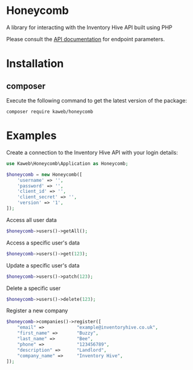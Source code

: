 # Honeycomb
A library for interacting with the Inventory Hive API built using PHP

Please consult the [API documentation](https://www.inventoryhive.co.uk/api/documentation) for endpoint parameters.


# Installation

## composer
Execute the following command to get the latest version of the package:
```
composer require kaweb/honeycomb
```

# Examples

Create a connection to the Inventory Hive API with your login details:

```php
use Kaweb\Honeycomb\Application as Honeycomb;

$honeycomb = new Honeycomb([
	'username' => '',
	'password' => '',
	'client_id' => '',
	'client_secret' => '',
	'version' => '1',
]);
```

Access all user data
```php
$honeycomb->users()->getAll();
```

Access a specific user's data
```php
$honeycomb->users()->get(123);
```

Update a specific user's data
```php
$honeycomb->users()->patch(123);
```

Delete a specific user
```php
$honeycomb->users()->delete(123);
```

Register a new company

```php
$honeycomb->companies()->register([
	"email" =>            "example@inventoryhive.co.uk",
    "first_name" =>       "Buzzy",
    "last_name" =>        "Bee",
    "phone" =>            "123456789",
    "description" =>      "Landlord",
    "company_name" =>     "Inventory Hive",
]);
```
